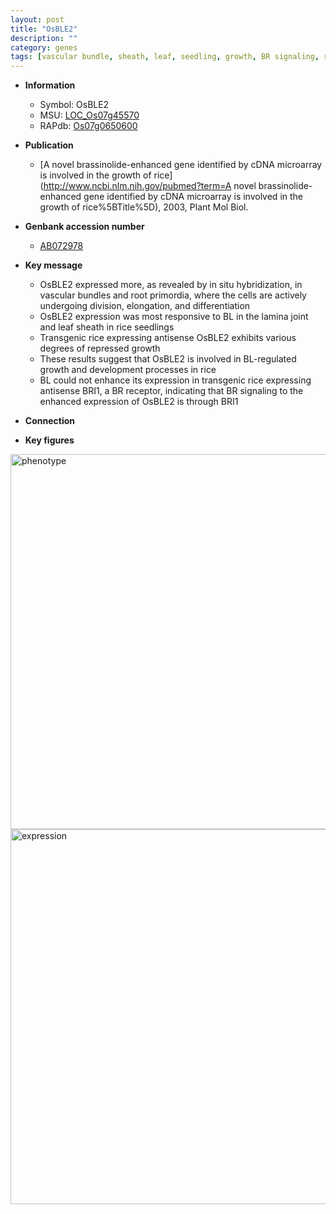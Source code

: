 ```yaml
---
layout: post
title: "OsBLE2"
description: ""
category: genes
tags: [vascular bundle, sheath, leaf, seedling, growth, BR signaling, root, lamina,  BR ]
---
```


* **Information**  
    + Symbol: OsBLE2  
    + MSU: [LOC_Os07g45570](http://rice.plantbiology.msu.edu/cgi-bin/ORF_infopage.cgi?orf=LOC_Os07g45570)  
    + RAPdb: [Os07g0650600](http://rapdb.dna.affrc.go.jp/viewer/gbrowse_details/irgsp1?name=Os07g0650600)  

* **Publication**  
    + [A novel brassinolide-enhanced gene identified by cDNA microarray is involved in the growth of rice](http://www.ncbi.nlm.nih.gov/pubmed?term=A novel brassinolide-enhanced gene identified by cDNA microarray is involved in the growth of rice%5BTitle%5D), 2003, Plant Mol Biol.

* **Genbank accession number**  
    + [AB072978](http://www.ncbi.nlm.nih.gov/nuccore/AB072978)

* **Key message**  
    + OsBLE2 expressed more, as revealed by in situ hybridization, in vascular bundles and root primordia, where the cells are actively undergoing division, elongation, and differentiation
    + OsBLE2 expression was most responsive to BL in the lamina joint and leaf sheath in rice seedlings
    + Transgenic rice expressing antisense OsBLE2 exhibits various degrees of repressed growth
    + These results suggest that OsBLE2 is involved in BL-regulated growth and development processes in rice
    + BL could not enhance its expression in transgenic rice expressing antisense BRI1, a BR receptor, indicating that BR signaling to the enhanced expression of OsBLE2 is through BRI1

* **Connection**  

* **Key figures**  
<img src="http://funRiceGenes.github.io/images/OsBLE2.pheno.png" alt="phenotype"  style="width: 600px;"/>

<img src="http://funRiceGenes.github.io/images/OsBLE2.exp.png" alt="expression"  style="width: 600px;"/>


